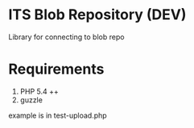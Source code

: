 ITS Blob Repository (DEV)
===========

Library for connecting to blob repo


# Requirements #
 1. PHP 5.4 ++
 2. guzzle
 
 example is in test-upload.php
 
 